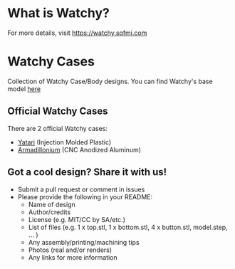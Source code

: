 # What is Watchy?
For more details, visit https://watchy.sqfmi.com

# Watchy Cases
Collection of Watchy Case/Body designs.
You can find Watchy's base model [here](https://github.com/sqfmi/watchy-cases/tree/main/watchy)

## Official Watchy Cases
There are 2 official Watchy cases:
- [Yatari](/Yatari/) (Injection Molded Plastic)
- [Armadillonium](/Armadillonium/) (CNC Anodized Aluminum)

## Got a cool design? Share it with us!
- Submit a pull request or comment in issues
- Please provide the following in your README:
    - Name of design
    - Author/credits
    - License (e.g. MIT/CC by SA/etc.)
    - List of files (e.g. 1 x top.stl, 1 x bottom.stl, 4 x button.stl, model.step, ... )
    - Any assembly/printing/machining tips
    - Photos (real and/or renders)
    - Any links for more information